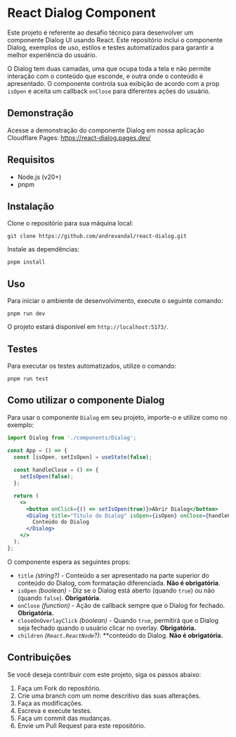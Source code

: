 # React Dialog Component

Este projeto é referente ao desafio técnico para desenvolver um componente Dialog UI usando React. Este repositório inclui o componente Dialog, exemplos de uso, estilos e testes automatizados para garantir a melhor experiência do usuário.

O Dialog tem duas camadas, uma que ocupa toda a tela e não permite interação com o conteúdo que esconde, e outra onde o conteúdo é apresentado. O componente controla sua exibição de acordo com a prop `isOpen` e aceita um callback `onClose` para diferentes ações do usuário.

## Demonstração

Acesse a demonstração do componente Dialog em nossa aplicação Cloudflare Pages: https://react-dialog.pages.dev/

## Requisitos

- Node.js (v20+)
- pnpm

## Instalação

Clone o repositório para sua máquina local:

```
git clone https://github.com/andrevandal/react-dialog.git
```

Instale as dependências:

```
pnpm install
```

## Uso

Para iniciar o ambiente de desenvolvimento, execute o seguinte comando:

```
pnpm run dev
```

O projeto estará disponível em `http://localhost:5173/`.

## Testes

Para executar os testes automatizados, utilize o comando:

```
pnpm run test
```

## Como utilizar o componente Dialog

Para usar o componente `Dialog` em seu projeto, importe-o e utilize como no exemplo:

```jsx
import Dialog from './components/Dialog';

const App = () => {
  const [isOpen, setIsOpen] = useState(false);
  
  const handleClose = () => {
    setIsOpen(false);
  };

  return (
    <>
      <button onClick={() => setIsOpen(true)}>Abrir Dialog</button>
      <Dialog title="Título do Dialog" isOpen={isOpen} onClose={handleClose} closeOnOverlayClick>
        Conteúdo do Dialog
      </Dialog>
    </>
  );
};
```

O componente espera as seguintes props:

- `title` *(string?)* - Conteúdo a ser apresentado na parte superior do conteúdo do Dialog, com formatação diferenciada. **Não é obrigatória**.
- `isOpen` *(boolean)* - Diz se o Dialog está aberto (quando `true`) ou não (quando `false`). **Obrigatória**.
- `onClose` *(function)* - Ação de callback sempre que o Dialog for fechado. **Obrigatória.**
- `closeOnOverlayClick` *(boolean)* - Quando `true`, permitirá que o Dialog seja fechado quando o usuário clicar no overlay. **Obrigatória.**
- `children` *(`React.ReactNode`?)*: **conteúdo do Dialog. **Não é obrigatória.**

## Contribuições

Se você deseja contribuir com este projeto, siga os passos abaixo:

1. Faça um Fork do repositório.
2. Crie uma branch com um nome descritivo das suas alterações.
3. Faça as modificações.
4. Escreva e execute testes.
5. Faça um commit das mudanças.
6. Envie um Pull Request para este repositório.